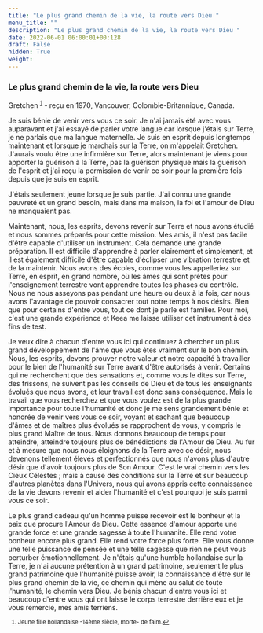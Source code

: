 ```yaml
---
title: "Le plus grand chemin de la vie, la route vers Dieu "
menu_title: ""
description: "Le plus grand chemin de la vie, la route vers Dieu "
date: 2022-06-01 06:00:01+00:128
draft: False
hidden: True
weight:
---
```

### Le plus grand chemin de la vie, la route vers Dieu

Gretchen <sup id="a1">[1](#f1)</sup> - reçu en 1970, Vancouver, Colombie-Britannique, Canada.

Je suis bénie de venir vers vous ce soir. Je n'ai jamais été avec vous auparavant et j'ai essayé de parler votre langue car lorsque j'étais sur Terre, je ne parlais que ma langue maternelle. Je suis en esprit depuis longtemps maintenant et lorsque je marchais sur la Terre, on m'appelait Gretchen. J'aurais voulu être une infirmière sur Terre, alors maintenant je viens pour apporter la guérison à la Terre, pas la guérison physique mais la guérison de l'esprit et j'ai reçu la permission de venir ce soir pour la première fois depuis que je suis en esprit.

J'étais seulement jeune lorsque je suis partie. J'ai connu une grande pauvreté et un grand besoin, mais dans ma maison, la foi et l'amour de Dieu ne manquaient pas.

Maintenant, nous, les esprits, devons revenir sur Terre et nous avons étudié et nous sommes préparés pour cette mission. Mes amis, il n'est pas facile d'être capable d'utiliser un instrument. Cela demande une grande préparation. Il est difficile d'apprendre à parler clairement et simplement, et il est également difficile d'être capable d'éclipser une vibration terrestre et de la maintenir. Nous avons des écoles, comme vous les appelleriez sur Terre, en esprit, en grand nombre, où les âmes qui sont prêtes pour l'enseignement terrestre vont apprendre toutes les phases du contrôle. Nous ne nous asseyons pas pendant une heure ou deux à la fois, car nous avons l'avantage de pouvoir consacrer tout notre temps à nos désirs. Bien que pour certains d'entre vous, tout ce dont je parle est familier. Pour moi, c'est une grande expérience et Keea me laisse utiliser cet instrument à des fins de test.

Je veux dire à chacun d'entre vous ici qui continuez à chercher un plus grand développement de l'âme que vous êtes vraiment sur le bon chemin. Nous, les esprits, devons prouver notre valeur et notre capacité à travailler pour le bien de l'humanité sur Terre avant d'être autorisés à venir. Certains qui ne recherchent que des sensations et, comme vous le dites sur Terre, des frissons, ne suivent pas les conseils de Dieu et de tous les enseignants évolués que nous avons, et leur travail est donc sans conséquence. Mais le travail que vous recherchez et que vous voulez est de la plus grande importance pour toute l'humanité et donc je me sens grandement bénie et honorée de venir vers vous ce soir, voyant et sachant que beaucoup d'âmes et de maîtres plus évolués se rapprochent de vous, y compris le plus grand Maître de tous. Nous donnons beaucoup de temps pour atteindre, atteindre toujours plus de bénédictions de l'Amour de Dieu. Au fur et à mesure que nous nous éloignons de la Terre avec ce désir, nous devenons tellement élevés et perfectionnés que nous n'avons plus d'autre désir que d'avoir toujours plus de Son Amour. C'est le vrai chemin vers les Cieux Célestes ; mais à cause des conditions sur la Terre et sur beaucoup d'autres planètes dans l'Univers, nous qui avons appris cette connaissance de la vie devons revenir et aider l'humanité et c'est pourquoi je suis parmi vous ce soir.

Le plus grand cadeau qu'un homme puisse recevoir est le bonheur et la paix que procure l'Amour de Dieu. Cette essence d'amour apporte une grande force et une grande sagesse à toute l'humanité. Elle rend votre bonheur encore plus grand. Elle rend votre force plus forte. Elle vous donne une telle puissance de pensée et une telle sagesse que rien ne peut vous perturber émotionnellement. Je n'étais qu'une humble hollandaise sur la Terre, je n'ai aucune prétention à un grand patrimoine, seulement le plus grand patrimoine que l'humanité puisse avoir, la connaissance d'être sur le plus grand chemin de la vie, ce chemin qui mène au salut de toute l'humanité, le chemin vers Dieu. Je bénis chacun d'entre vous ici et beaucoup d'entre vous qui ont laissé le corps terrestre derrière eux et je vous remercie, mes amis terriens.
<small>

1. <large id="f1"> Jeune fille hollandaise -14ème siècle, morte- de faim.[↩](#a1)
